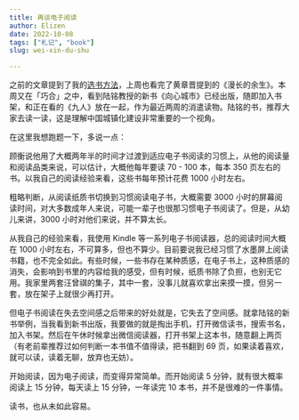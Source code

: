 ```yaml
---
title: 再谈电子阅读
author: Elizen
date: 2022-10-08
tags: ["札记", "book"]
slug: wei-xin-du-shu

---
```

之前的文章提到了我的[选书方法](https://elizen.me/posts/2022/09/how-to-choose-a-book/)，上周也看完了黄章晋提到的《漫长的余生》。本周又在「巧合」之中，看到陆铭教授的新书《向心城市》已经出版，随即加入书架，和正在看的《九人》放在一起，作为最近两周的消遣读物。陆铭的书，推荐大家去读一读，这是理解中国城镇化建设非常重要的一个视角。

在这里我想跑题一下，多说一点：

顾衡说他用了大概两年半的时间才过渡到适应电子书阅读的习惯上，从他的阅读量和阅读品类来说，可以估计，大概他每年要读 70 - 100 本，每本 350 页左右的书。以我自己的阅读经验来看，这些书每年预计花费 1000 小时左右。

粗略判断，从阅读纸质书切换到习惯阅读电子书，大概需要 3000 小时的屏幕阅读时间，对大多数成年人来说，可能一辈子也很那习惯电子书阅读了。但是，从幼儿来讲，3000 小时对他们来说，并不算太长。

从我自己的经验来看，我使用 Kindle 等一系列电子书阅读器，总的阅读时间大概在 1000 小时左右，不可算多，但也不算少。目前要说我已经习惯了水墨屏上阅读书籍，也不完全如此。有些时候，一些书存在某种质感，在电子书上，这种质感的消失，会影响到书里的内容给我的感受，但有时候，纸质书除了负担，也别无它用。我家里两套汪曾祺的集子，其中一套，没事儿就喜欢拿出来摸一摸，但另一套，放在架子上就很少再打开。

但电子书阅读在失去空间感之后带来的好处就是，它失去了空间感。就拿陆铭的新书举例，当我看到新书出版，我要做的就是掏出手机，打开微信读书，搜索书名，加入书架。然后在午休时候拿出微信阅读器，打开书架上这本书，随意翻上两页（有老前辈推荐过如何判断一本书值不值得读，把书翻到 69 页，如果读着喜欢，就可以读，读着无聊，放弃也无妨）。

开始阅读，因为电子阅读，而变得异常简单。而开始阅读 5 分钟，就有很大概率阅读上 15 分钟，每天读上 15 分钟，一年读完 10 本书，并不是很难的一件事情。

读书，也从未如此容易。